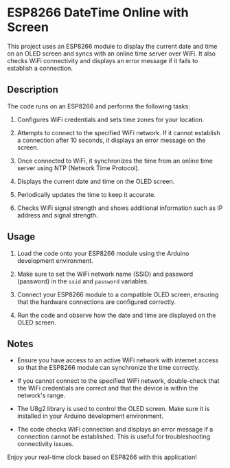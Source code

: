 # ESP8266 DateTime Online with Screen

This project uses an ESP8266 module to display the current date and time on an OLED screen and syncs with an online time server over WiFi. It also checks WiFi connectivity and displays an error message if it fails to establish a connection.

## Description

The code runs on an ESP8266 and performs the following tasks:

1. Configures WiFi credentials and sets time zones for your location.

2. Attempts to connect to the specified WiFi network. If it cannot establish a connection after 10 seconds, it displays an error message on the screen.

3. Once connected to WiFi, it synchronizes the time from an online time server using NTP (Network Time Protocol).

4. Displays the current date and time on the OLED screen.

5. Periodically updates the time to keep it accurate.

6. Checks WiFi signal strength and shows additional information such as IP address and signal strength.

## Usage

1. Load the code onto your ESP8266 module using the Arduino development environment.

2. Make sure to set the WiFi network name (SSID) and password (password) in the `ssid` and `password` variables.

3. Connect your ESP8266 module to a compatible OLED screen, ensuring that the hardware connections are configured correctly.

4. Run the code and observe how the date and time are displayed on the OLED screen.

## Notes

- Ensure you have access to an active WiFi network with internet access so that the ESP8266 module can synchronize the time correctly.

- If you cannot connect to the specified WiFi network, double-check that the WiFi credentials are correct and that the device is within the network's range.

- The U8g2 library is used to control the OLED screen. Make sure it is installed in your Arduino development environment.

- The code checks WiFi connection and displays an error message if a connection cannot be established. This is useful for troubleshooting connectivity issues.

Enjoy your real-time clock based on ESP8266 with this application!
